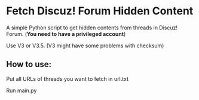 # Fetch Discuz! Forum Hidden Content

A simple Python script to get hidden contents from threads in Discuz! Forum. (**You need to have a privileged account**)

Use V3 or V3.5. (V3 might have some problems with checksum)



How to use:
-----------------------------------------------------------
Put all URLs of threads you want to fetch in url.txt

Run main.py
